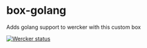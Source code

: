 box-golang
==========

Adds golang support to wercker with this custom box

[![Wercker status](https://app.wercker.com/status/afeec556f608d8e8b9f1e8c527c7ebe0)](https://app.wercker.com/project/bykey/afeec556f608d8e8b9f1e8c527c7ebe0)
